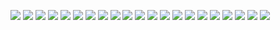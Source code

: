 ![](img/lection-6-0.png)
![](img/lection-6-1.png)
![](img/lection-6-2.png)
![](img/lection-6-3.png)
![](img/lection-6-4.png)
![](img/lection-6-5.png)
![](img/lection-6-6.png)
![](img/lection-6-7.png)
![](img/lection-6-8.png)
![](img/lection-6-9.png)
![](img/lection-6-10.png)
![](img/lection-6-11.png)
![](img/lection-6-12.png)
![](img/lection-6-13.png)
![](img/lection-6-14.png)
![](img/lection-6-15.png)
![](img/lection-6-16.png)
![](img/lection-6-17.png)
![](img/lection-6-18.png)
![](img/lection-6-19.png)
![](img/lection-6-20.png)
